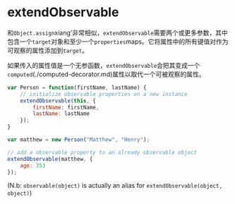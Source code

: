 # extendObservable

和`Object.assign`xiang'非常相似，`extendObservable`需要两个或更多参数，其中包含一个`target`对象和至少一个`properties`maps。它将属性中的所有键值对作为可观察的属性添加到`target`。

如果传入的属性值是一个无参函数，`extendObservable`会把其变成一个`computed`(./computed-decorator.md)属性以取代一个可被观察的属性。

```javascript
var Person = function(firstName, lastName) {
	// initialize observable properties on a new instance
	extendObservable(this, {
		firstName: firstName,
		lastName: lastName
	});
}

var matthew = new Person("Matthew", "Henry");

// add a observable property to an already observable object
extendObservable(matthew, {
	age: 353
});
```

(N.b:  `observable(object)` is actually an alias for `extendObservable(object, object)`)